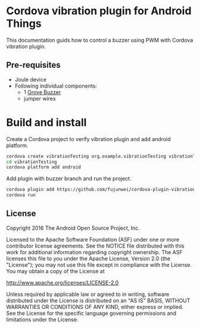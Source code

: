 Cordova vibration plugin for Android Things
=============================================

This documentation guids how to control a buzzer using PWM with
Cordova vibration plugin.

Pre-requisites
--------------

- Joule device
- Following individual components:
    - 1 [Grove Buzzer](https://www.seeedstudio.com/Grove-Buzzer-p-768.html)
    - jumper wires

Build and install
=================

Create a Cordova project to verify vibration plugin and add android platform.

```bash
cordova create vibrationTesting org.example.vibrationTesting vibrationTesting --template https://github.com/fujunwei/cordova-template.git#vibration_testing
cd vibrationTesting
cordova platform add android
```

Add plugin with buzzer branch and run the project.

```bash
cordova plugin add https://github.com/fujunwei/cordova-plugin-vibration.git
cordova run
```

License
-------

Copyright 2016 The Android Open Source Project, Inc.

Licensed to the Apache Software Foundation (ASF) under one or more contributor
license agreements.  See the NOTICE file distributed with this work for
additional information regarding copyright ownership.  The ASF licenses this
file to you under the Apache License, Version 2.0 (the "License"); you may not
use this file except in compliance with the License.  You may obtain a copy of
the License at

  http://www.apache.org/licenses/LICENSE-2.0

Unless required by applicable law or agreed to in writing, software
distributed under the License is distributed on an "AS IS" BASIS, WITHOUT
WARRANTIES OR CONDITIONS OF ANY KIND, either express or implied.  See the
License for the specific language governing permissions and limitations under
the License.
